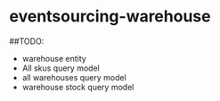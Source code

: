 # eventsourcing-warehouse


##TODO:

* warehouse entity
* All skus query model
* all warehouses query model
* warehouse stock query model